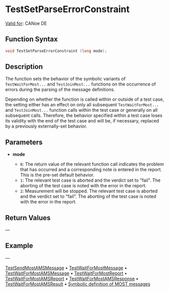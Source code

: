 # TestSetParseErrorConstraint

[Valid for](../../../Shared/FeatureAvailability.md): CANoe DE

## Function Syntax

```c
void TestSetParseErrorConstraint (long mode);
```

## Description

The function sets the behavior of the symbolic variants of `TestWaitForMost...` and `TestJoinMost...` functions on the occurrence of errors during the parsing of the message definitions.

Depending on whether the function is called within or outside of a test case, the setting either has an effect on only all subsequent `TestWaitForMost...` and `TestJoinMost...` function calls within the test case or generally on all subsequent calls. Therefore, the behavior specified within a test case loses its validity with the end of the test case and will be, if necessary, replaced by a previously externally-set behavior.

## Parameters

- **mode**

  - `0`: The return value of the relevant function call indicates the problem that has occurred and a corresponding note is entered in the report. This is the pre-set default behavior.
  - `1`: The relevant test case is aborted and the verdict set to "fail". The aborting of the test case is noted with the error in the report.
  - `2`: Measurement will be stopped. The relevant test case is aborted and the verdict set to "fail". The aborting of the test case is noted with the error in the report.

## Return Values

—

## Example

—

[TestSendMostAMSMessage](CAPLfunctionTestSendMostAmsMessage.md) • [TestWaitForMostMessage](CAPLfunctionTestWaitForMessage.md) • [TestWaitForMostAMSMessage](CAPLfunctionTestWaitForMostAMSMessage.md) • [TestWaitForMostReport](CAPLfunctionTestWaitForMostReport.md) • [TestWaitForMostAMSReport](CAPLfunctionTestWaitForMostAMSReport.md) • [TestWaitForMostAMSResponse](CAPLfunctionTestWaitForMostAmsResponse.md) • [TestWaitForMostAMSResult](CAPLfunctionTestWaitForMostAmsResult.md) • [Symbolic definition of MOST messages](../CAPLfunctionsTFSSymbolicMessageDefinition.md)
